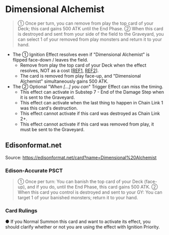 # Dimensional Alchemist

> ① Once per turn, you can remove from play the top card of your Deck; this card gains 500 ATK until the End Phase. ② When this card is destroyed and sent from your side of the field to the Graveyard, you can select 1 of your removed from play monsters and return it to your hand.

*   The ① Ignition Effect resolves even if "Dimensional Alchemist" is flipped face-down / leaves the field.
    *   Remove from play the top card of your Deck when the effect resolves, NOT as a cost \[[REF1](https://www.pojo.biz/board/showthread.php?t=841434), [REF2](http://duelistgroundz.com/index.php?/topic/118829-dimensional-alchemist-vs-skill-drain/)\].
    *   The card is removed from play face-up, and "Dimensional Alchemist" simultaneously gains 500 ATK.
*   The ② Optional "_When \[...\] you can_" Trigger Effect can miss the timing.
    *   This effect can activate in Substep 7 - End of the Damage Step when it is sent to the Graveyard.
    *   This effect can activate when the last thing to happen in Chain Link 1 was this card's destruction.
    *   This effect cannot activate if this card was destroyed as Chain Link 2+.
    *   This effect cannot activate if this card was removed from play, it must be sent to the Graveyard.

## Edisonformat.net

Source: https://edisonformat.net/card?name=Dimensional%20Alchemist

### Edison-Accurate PSCT

> ① Once per turn: You can banish the top card of your Deck (face-up), and if you do, until the End Phase, this card gains 500 ATK.
> ② When this card you control is destroyed and sent to your GY:
> You can target 1 of your banished monsters; return it to your hand.

### Card Rulings

● If you Normal Summon this card and want to activate its effect, you should clarify whether or not you are using the effect with Ignition Priority.
            